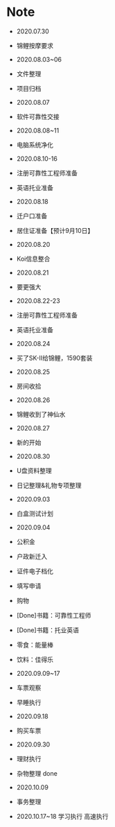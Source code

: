 # Note

- 2020.07.30
- 锦鲤按摩要求

- 2020.08.03~06
- 文件整理
- 项目归档

- 2020.08.07
- 软件可靠性交接

- 2020.08.08~11
- 电脑系统净化

- 2020.08.10-16
- 注册可靠性工程师准备
- 英语托业准备

- 2020.08.18
- 迁户口准备
- 居住证准备【预计9月10日】

- 2020.08.20
- Koi信息整合

- 2020.08.21
- 要更强大

- 2020.08.22-23
- 注册可靠性工程师准备
- 英语托业准备

- 2020.08.24
- 买了SK-II给锦鲤，1590套装

- 2020.08.25
- 房间收拾

- 2020.08.26
- 锦鲤收到了神仙水

- 2020.08.27
- 新的开始

- 2020.08.30
- U盘资料整理
- 日记整理&礼物专项整理

- 2020.09.03
- 白盒测试计划

- 2020.09.04
- 公积金
- 户政新迁入
-    证件电子档化
-    填写申请
- 购物
-    [Done]书籍：可靠性工程师
-    [Done]书籍：托业英语
-    零食：能量棒
-    饮料：佳得乐

- 2020.09.09~17
- 车票观察
- 早睡执行

- 2020.09.18
- 购买车票

- 2020.09.30
- 理财执行
- 杂物整理 done

- 2020.10.09
- 事务整理

- 2020.10.17~18
学习执行
高速执行
